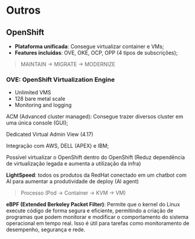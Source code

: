 # Outros

## OpenShift

- **Plataforma unificada**: Consegue virtualizar container e VMs;
- **Features incluídas**: OVE, OKE, OCP, OPP (4 tipos de subscrições);

> MAINTAIN -> MIGRATE -> MODERNIZE
  
### OVE: OpenShift Virtualization Engine

- Unlimited VMS
- 128 bare metal scale
- Monitoring and logging

ACM (Advanced cluster managed): Consegue trazer diversos cluster em uma única console (GUI);

Dedicated Virtual Admin View (4.17)

Integração com AWS, DELL (APEX) e IBM;

Possível virtualizar o OpenShift dentro do OpenShift (Reduz dependência de virtualização legada e aumenta a utilização da infra)

**LightSpeed**: todos os produtos da RedHat conectado em um chatbot com AI para aumentar a produtividade de deploy (AI agent)

> Processo (Pod -> Container -> KVM -> VM)


**eBPF (Extended Berkeley Packet Filter)**: Permite que o kernel do Linux execute código de forma segura e eficiente, permitindo a criação de programas que podem monitorar e modificar o comportamento do sistema operacional em tempo real. Isso é útil para tarefas como monitoramento de desempenho, segurança e rede.